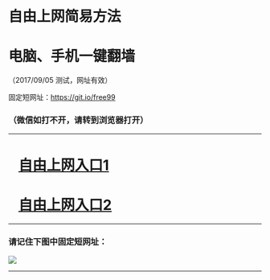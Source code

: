 ﻿# 自由上网简易方法

# 电脑、手机一键翻墙

（2017/09/05 测试，网址有效）

固定短网址：https://git.io/free99

### （微信如打不开，请转到浏览器打开）


***





# &nbsp;&nbsp; <a href="http://ft2593228808.fwq-tz1001.xyz/fwqtz01.html?t=0905001127 " target="_blank">自由上网入口1</a>
# &nbsp;&nbsp; <a href="http://ft1532123899.fwq-tz1002.xyz/fwqtz02.html?t=09050019036 " target="_blank">自由上网入口2</a>
***

### 请记住下图中固定短网址：

<img src="https://s3-us-west-2.amazonaws.com/fwq-1001/yjfq-20170905okok.png" /> 


***

